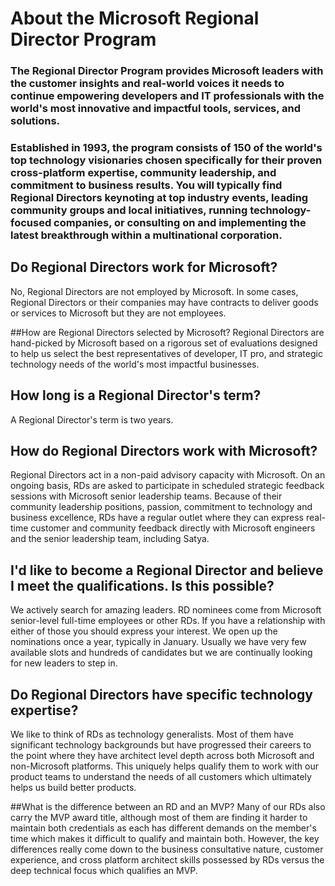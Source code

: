 # About the Microsoft Regional Director Program

### The Regional Director Program provides Microsoft leaders with the customer insights and real-world voices it needs to continue empowering developers and IT professionals with the world's most innovative and impactful tools, services, and solutions.
### Established in 1993, the program consists of 150 of the world's top technology visionaries chosen specifically for their proven cross-platform expertise, community leadership, and commitment to business results. You will typically find Regional Directors keynoting at top industry events, leading community groups and local initiatives, running technology-focused companies, or consulting on and implementing the latest breakthrough within a multinational corporation.


## Do Regional Directors work for Microsoft?
No, Regional Directors are not employed by Microsoft. In some cases, Regional Directors or their companies 
may have contracts to deliver goods or services to Microsoft but they are not employees.

##How are Regional Directors selected by Microsoft?
Regional Directors are hand-picked by Microsoft based on a rigorous set of evaluations designed to help us 
select the best representatives of developer, IT pro, and strategic technology needs of the world's most impactful businesses.

## How long is a Regional Director's term?
A Regional Director's term is two years.

## How do Regional Directors work with Microsoft?
Regional Directors act in a non-paid advisory capacity with Microsoft. On an ongoing basis, RDs are asked to participate in 
scheduled strategic feedback sessions with Microsoft senior leadership teams. Because of their community leadership positions, 
passion, commitment to technology and business excellence, RDs have a regular outlet where they can express real-time customer 
and community feedback directly with Microsoft engineers and the senior leadership team, including Satya.

## I'd like to become a Regional Director and believe I meet the qualifications. Is this possible?
We actively search for amazing leaders. RD nominees come from Microsoft senior-level full-time employees or other RDs. If you 
have a relationship with either of those you should express your interest. We open up the nominations once a year, typically in 
January. Usually we have very few available slots and hundreds of candidates but we are continually looking for new leaders to step in.

## Do Regional Directors have specific technology expertise?
We like to think of RDs as technology generalists. Most of them have significant technology backgrounds but have progressed their 
careers to the point where they have architect level depth across both Microsoft and non-Microsoft platforms. This uniquely helps 
qualify them to work with our product teams to understand the needs of all customers which ultimately helps us build better products.

##What is the difference between an RD and an MVP?
Many of our RDs also carry the MVP award title, although most of them are finding it harder to maintain both credentials as each has 
different demands on the member's time which makes it difficult to qualify and maintain both. However, the key differences really come 
down to the business consultative nature, customer experience, and cross platform architect skills possessed by RDs versus the deep 
technical focus which qualifies an MVP.